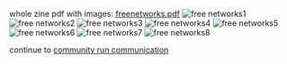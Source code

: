 whole zine pdf with images:
[freenetworks.pdf](http://ehion.com/~ameba/download/freenetworks.pdf)
![free networks1](img/Free_networks1.jpg "fig:free networks1.jpg")
![free networks2](img/Free_networks2.jpg "fig:free networks2.jpg")
![free networks3](img/Free_networks3.jpg "fig:free networks3.jpg")
![free networks4](img/Free_networks4.jpg "fig:free networks4.jpg")
![free networks5](img/Free_networks5.jpg "fig:free networks5.jpg")
![free networks6](img/Free_networks6.jpg "fig:free networks6.jpg")
![free networks7](img/Free_networks7.jpg "fig:free networks7.jpg")
![free networks8](img/Free_networks8.jpg "fig:free networks8.jpg")

continue to [community run communication](community_run_communication "wikilink")
